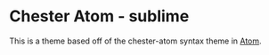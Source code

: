 # Chester Atom - sublime

This is a theme based off of the chester-atom syntax theme in [Atom](https://atom.io/themes/chester-atom-syntax).